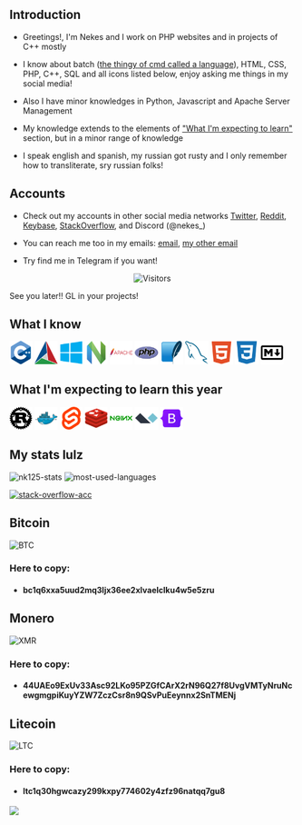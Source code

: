 ## Introduction

- Greetings!, I'm Nekes and I work on PHP websites and in projects of C++ mostly

- I know about batch ([the thingy of cmd called a language](https://www.quora.com/Is-batch-DOS-considered-a-high-level-programming-language-when-used-in-a-program-not-single-line)), HTML, CSS, PHP, C++, SQL and all icons listed below, enjoy asking me things in my social media!

- Also I have minor knowledges in Python, Javascript and Apache Server Management

- My knowledge extends to the elements of <a href="#what-im-expecting-to-learn-this-year">"What I'm expecting to learn"</a> section, but in a minor range of knowledge 

- I speak english and spanish, my russian got rusty and I only remember how to transliterate, sry russian folks!

## Accounts

- Check out my accounts in other social media networks [Twitter](https://twitter.com/tm_bt_), [Reddit](https://www.reddit.com/user/RealNk125), [Keybase](https://keybase.io/NK125), [StackOverflow](https://stackoverflow.com/users/15180180/nk125), and Discord (@nekes_)

- You can reach me too in my emails: [email](mailto:nekes125@outlook.com), [my other email](mailto:nekes@riseup.net)

- Try find me in Telegram if you want!

<div align="center"><img src="https://komarev.com/ghpvc/?username=NK125&label=Vistas" alt="Visitors"></div>

See you later!! GL in your projects!

## What I know

<a href="#"><img class="img" style="width: 8%; height: 8%" src="https://raw.githubusercontent.com/devicons/devicon/master/icons/cplusplus/cplusplus-original.svg" title="C++"></a>
<a href="#"><img class="img" style="width: 8%; height: 8%" src="https://raw.githubusercontent.com/devicons/devicon/master/icons/cmake/cmake-original.svg" title="CMake"></a>
<a href="#"><img class="img" style="width: 8%; height: 8%" src="https://raw.githubusercontent.com/devicons/devicon/master/icons/windows8/windows8-original.svg" title="Batch"></a>
<a href="#"><img class="img" style="width: 8%; height: 8%" src="https://raw.githubusercontent.com/devicons/devicon/master/icons/neovim/neovim-original.svg" title="Neovim"></a>
<a href="#"><img class="img" style="width: 8%; height: 8%" src="https://raw.githubusercontent.com/devicons/devicon/master/icons/apache/apache-original-wordmark.svg" title="Apache"></a>
<a href="#"><img class="img" style="width: 8%; height: 8%" src="https://raw.githubusercontent.com/devicons/devicon/master/icons/php/php-original.svg" title="PHP"></a>
<a href="#"><img class="img" style="width: 8%; height: 8%" src="https://raw.githubusercontent.com/devicons/devicon/master/icons/sqlite/sqlite-original.svg" title="SQLite"></a>
<a href="#"><img class="img" style="width: 8%; height: 8%" src="https://raw.githubusercontent.com/devicons/devicon/master/icons/mysql/mysql-original.svg" title="MySQL"></a>
<a href="#"><img class="img" style="width: 8%; height: 8%" src="https://raw.githubusercontent.com/devicons/devicon/master/icons/html5/html5-plain.svg" title="HTML"></a>
<a href="#"><img class="img" style="width: 8%; height: 8%" src="https://raw.githubusercontent.com/devicons/devicon/master/icons/css3/css3-plain.svg" title="CSS"></a>
<a href="#"><img class="img" style="width: 8%; height: 8%" src="https://raw.githubusercontent.com/devicons/devicon/master/icons/markdown/markdown-original.svg" title="MarkDown"></a>

## What I'm expecting to learn this year

<a href="#"><img class="img" style="width: 8%; height: 8%" src="https://raw.githubusercontent.com/devicons/devicon/master/icons/rust/rust-original.svg" title="Rust"></a>
<a href="#"><img class="img" style="width: 8%; height: 8%" src="https://raw.githubusercontent.com/devicons/devicon/master/icons/docker/docker-original.svg" title="Docker"></a>
<a href="#"><img class="img" style="width: 8%; height: 8%" src="https://raw.githubusercontent.com/devicons/devicon/master/icons/svelte/svelte-original.svg" title="Svelte"></a>
<a href="#"><img class="img" style="width: 8%; height: 8%" src="https://raw.githubusercontent.com/devicons/devicon/master/icons/redis/redis-original.svg" title="Redis"></a>
<a href="#"><img class="img" style="width: 8%; height: 8%" src="https://raw.githubusercontent.com/devicons/devicon/master/icons/nginx/nginx-original.svg" title="Nginx"></a>
<a href="#"><img class="img" style="width: 8%; height: 8%" src="https://raw.githubusercontent.com/devicons/devicon/master/icons/alpinejs/alpinejs-original.svg" title="Alpinejs"></a>
  <a href="#"><img class="img" style="width: 8%; height: 8%" src="https://raw.githubusercontent.com/devicons/devicon/master/icons/bootstrap/bootstrap-original.svg" title="BootstrapCSS"></a>

## My stats lulz

![nk125-stats](https://github-profile-summary-cards.vercel.app/api/cards/profile-details?username=Nk125&show_icons=true&theme=monokai "Stats")
![most-used-languages](https://github-readme-stats.vercel.app/api/top-langs/?username=Nk125&layout=compact&theme=monokai "Languages")

[![stack-overflow-acc](https://es.stackoverflow.com/users/flair/218722.png?theme=dark)](https://es.stackoverflow.com/users/218722/nk125)

## Bitcoin

![BTC](https://img.shields.io/badge/bc1q6xxa5uud2mq3ljx36ee2xlvaelclku4w5e5zru-BTC?style=flat-square&logo=bitcoin&logoColor=gold&label=My%20Bitcoin%20Address&labelColor=2D3033&color=A3F540&link=https%3A%2F%2Fwww.blockchain.com%2Fexplorer%2Faddresses%2Fbtc%2Fbc1q6xxa5uud2mq3ljx36ee2xlvaelclku4w5e5zru "Bitcoin Address")

### Here to copy:

- #### bc1q6xxa5uud2mq3ljx36ee2xlvaelclku4w5e5zru

## Monero

![XMR](https://img.shields.io/badge/44UAEo9ExUv33Asc92LKo95PZGfCArX2rN96Q27f8UvgVMTyNruNcewgmgpiKuyYZW7ZczCsr8n9QSvPuEeynnx2SnTMENj-XMR?style=flat-square&logo=monero&logoColor=gold&label=My%20Monero%20Address&labelColor=2D3033&color=ED182A "Monero Address")

### Here to copy:

- #### 44UAEo9ExUv33Asc92LKo95PZGfCArX2rN96Q27f8UvgVMTyNruNcewgmgpiKuyYZW7ZczCsr8n9QSvPuEeynnx2SnTMENj

## Litecoin

![LTC](https://img.shields.io/badge/ltc1q30hgwcazy299kxpy774602y4zfz96natqq7gu8-LTC?style=flat-square&logo=litecoin&logoColor=gold&label=My%20Litecoin%20Address&labelColor=2D3033&color=693E5F&link=https%3A%2F%2Flitecoinblockexplorer.net%2Faddress%2Fltc1q30hgwcazy299kxpy774602y4zfz96natqq7gu8 "Litecoin Address")

### Here to copy:

- #### ltc1q30hgwcazy299kxpy774602y4zfz96natqq7gu8

![](https://hit.yhype.me/github/profile?user_id=73507947)
